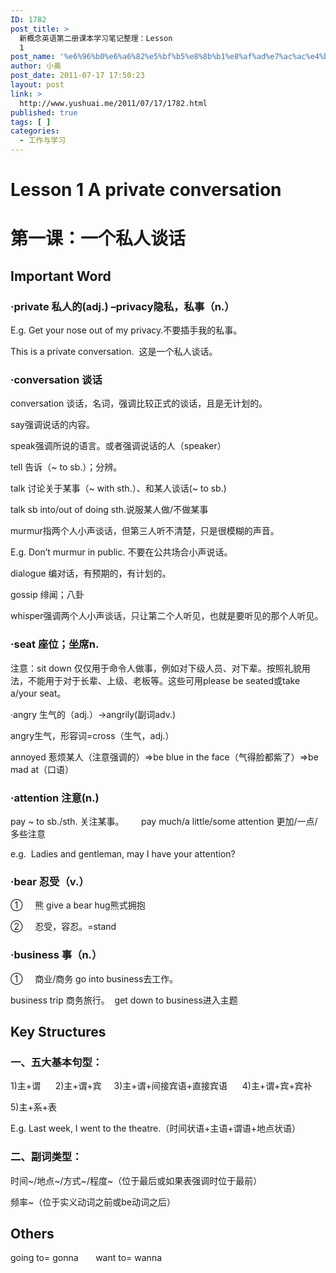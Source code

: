 ```yaml
---
ID: 1782
post_title: >
  新概念英语第二册课本学习笔记整理：Lesson
  1
post_name: '%e6%96%b0%e6%a6%82%e5%bf%b5%e8%8b%b1%e8%af%ad%e7%ac%ac%e4%ba%8c%e5%86%8c%e8%af%be%e6%9c%ac%e5%ad%a6%e4%b9%a0%e7%ac%94%e8%ae%b0%e6%95%b4%e7%90%86%ef%bc%9alesson-1'
author: 小奥
post_date: 2011-07-17 17:50:23
layout: post
link: >
  http://www.yushuai.me/2011/07/17/1782.html
published: true
tags: [ ]
categories:
  - 工作与学习
---
```

<h1>Lesson 1 A private conversation    </h1>
<h1>第一课：一个私人谈话</h1>
<h2><strong>Important Word</strong></h2>
<h3>·private 私人的(adj.) –privacy隐私，私事（n.）</h3>
E.g. Get your nose out of my privacy.不要插手我的私事。

This is a private conversation.  这是一个私人谈话。
<h3>·conversation 谈话</h3>
conversation 谈话，名词，强调比较正式的谈话，且是无计划的。

say强调说话的内容。

speak强调所说的语言。或者强调说话的人（speaker）

tell 告诉（~ to sb.）；分辨。

talk 讨论关于某事（~ with sth.）、和某人谈话(~ to sb.)

talk sb into/out of doing sth.说服某人做/不做某事

murmur指两个人小声谈话，但第三人听不清楚，只是很模糊的声音。

E.g. Don’t murmur in public. 不要在公共场合小声说话。

dialogue 编对话，有预期的，有计划的。

gossip 绯闻；八卦

whisper强调两个人小声谈话，只让第二个人听见，也就是要听见的那个人听见。<!--more-->
<h3>·seat 座位；坐席n.</h3>
注意：sit down 仅仅用于命令人做事，例如对下级人员、对下辈。按照礼貌用法，不能用于对于长辈、上级、老板等。这些可用please be seated或take a/your seat。

·angry 生气的（adj.）→angrily(副词adv.)

angry生气，形容词=cross（生气，adj.）

annoyed 惹烦某人（注意强调的）=&gt;be blue in the face（气得脸都紫了）=&gt;be mad at（口语）
<h3>·attention 注意(n.)</h3>
pay ~ to sb./sth. 关注某事。       pay much/a little/some attention 更加/一点/多些注意

e.g.  Ladies and gentleman, may I have your attention?
<h3>·bear 忍受（v.）</h3>
①     熊 give a bear hug熊式拥抱

②     忍受，容忍。=stand
<h3>·business 事（n.）</h3>
①     商业/商务 go into business去工作。  

business trip 商务旅行。  get down to business进入主题
<h2><strong>Key Structures</strong></h2>
<h3>一、五大基本句型：</h3>
1)主+谓      2)主+谓+宾     3)主+谓+间接宾语+直接宾语      4)主+谓+宾+宾补

5)主+系+表

E.g. Last week, I went to the theatre.（时间状语+主语+谓语+地点状语）
<h3>二、副词类型：</h3>
时间~/地点~/方式~/程度~（位于最后或如果表强调时位于最前）

频率~（位于实义动词之前或be动词之后）
<h2><strong>Others</strong></h2>
going to= gonna       want to= wanna